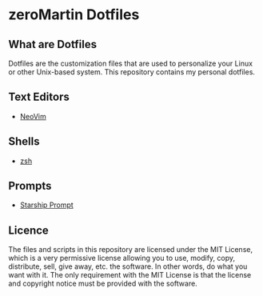 # zeroMartin Dotfiles
## What are Dotfiles
Dotfiles are the customization files that are used to personalize your Linux or other Unix-based system. This repository contains my personal dotfiles.

## Text Editors
- [NeoVim]

## Shells
- [zsh]

## Prompts
- [Starship Prompt]

## Licence
The files and scripts in this repository are licensed under the MIT License, which is a very permissive license allowing you to use, modify, copy, distribute, sell, give away, etc. the software. In other words, do what you want with it. The only requirement with the MIT License is that the license and copyright notice must be provided with the software.

[//]: # 

   [NeoVim]: <https://github.com/zeroMartin/Dotfiles/tree/main/nvim>
   [zsh]: <https://github.com/zeroMartin/Dotfiles/blob/main/.zshrc>
   [Starship Prompt]: <https://github.com/zeroMartin/Dotfiles/blob/main/startship.toml>
   
   
 
